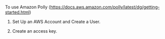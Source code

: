 To use Amazon Polly (https://docs.aws.amazon.com/polly/latest/dg/getting-started.html)

1. Set Up an AWS Account and Create a User.

2. Create an access key.